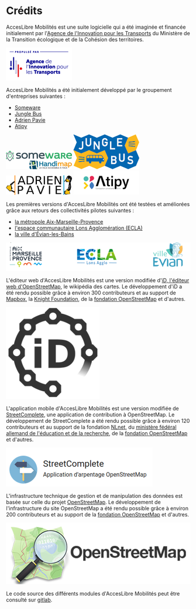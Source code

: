 # Crédits

AccesLibre Mobilités est une suite logicielle qui a été imaginée et financée initialement par l'[Agence de l'Innovation pour les Transports](https://www.ecologie.gouv.fr/agence-innovation-transports) du Ministère de la Transition écologique et de la Cohésion des territoires.

![logo AIT](img/logo-AIT.png)

AccesLibre Mobilités a été initialement développé par le groupement d'entreprises suivantes :

* [Someware](https://www.someware.fr/)
* [Jungle Bus](https://junglebus.io/)
* [Adrien Pavie](https://pavie.info/)
* [Atipy](https://atipy.fr/)

![logo Someware](img/someware-logo.png)
![logo Jungle Bus](img/junglebus-logo.png)
![logo Adrien Pavie](img/adrienpavie-logo.png)
![logo Atipy](img/atipy-logo.png)

Les premières versions d'AccesLibre Mobilités ont été testées et améliorées grâce aux retours des collectivités pilotes suivantes :

* [la métropole Aix-Marseille-Provence](https://ampmetropole.fr/)
* [l'espace communautaire Lons Agglomération (ECLA)](https://www.ecla-jura.fr/)
* [la ville d'Évian-les-Bains](https://ville-evian.fr/)

![logo collectivités pilotes](img/logo-collectivites_pilotes.png)

L'éditeur web d'AccesLibre Mobilités est une version modifiée d'[iD, l'éditeur web d'OpenStreetMap](https://www.openstreetmap.org/edit?editor=id), le wikipédia des cartes. Le développement d'iD a été rendu possible grâce à environ 300 contributeurs et au support de [Mapbox](https://www.mapbox.com/), la [Knight Foundation](https://knightfoundation.org/), de la [fondation OpenStreetMap](https://osmfoundation.org/) et d'autres.

![logo iD](img/logo-iD.png)

L'application mobile d'AccesLibre Mobilités est une version modifiée de [StreetComplete](https://streetcomplete.app/), une application de contribution à OpenStreetMap. Le développement de StreetComplete a été rendu possible grâce à environ 120 contributeurs et au support de la fondation [NLnet](https://nlnet.nl/), du [ministère fédéral allemand de l'éducation et de la recherche](https://bmbf.de/), de la [fondation OpenStreetMap](https://osmfoundation.org/) et d'autres.

![logo StreetComplete](img/logo-streetcomplete.png)

L'infrastructure technique de gestion et de manipulation des données est basée sur celle du projet [OpenStreetMap](https://www.openstreetmap.org/). Le développement de l'infrastructure du site OpenStreetMap a été rendu possible grâce à environ 200 contributeurs et au support de la [fondation OpenStreetMap](https://osmfoundation.org/) et d'autres. 

![logo StreetComplete](img/logo-openstreetmap.png)

Le code source des différents modules d'AccesLibre Mobilités peut être consulté sur [gitlab](https://gitlab.com/yukaimaps).